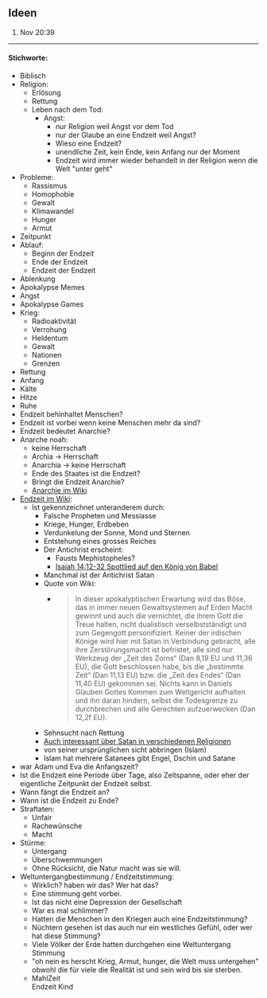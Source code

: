 ## Ideen

  1. Nov 20:39

---

#### Stichworte:

- Biblisch
- Religion:
	- Erlösung
	- Rettung
	- Leben nach dem Tod:
		- Angst:
			+ nur Religion weil Angst vor dem Tod
			+ nur der Glaube an eine Endzeit weil Angst?
			+ Wieso eine Endzeit?
			+ unendliche Zeit, kein Ende, kein Anfang nur der Moment
			+ Endzeit wird immer wieder behandelt in der Religion wenn die Welt "unter geht"
- Probleme:
	+ Rassismus
	+ Homophobie
	+ Gewalt 
	+ Klimawandel
	+ Hunger
	+ Armut
- Zeitpunkt
- Ablauf:
	+ Beginn der Endzeit
	+ Ende der Endzeit
	+ Endzeit der Endzeit
- Ablenkung
- Apokalypse Memes
- Angst
- Apokalypse Games
- Krieg:
	- Radioaktivität
	- Verrohung
	- Heldentum
	- Gewalt
	- Nationen
	- Grenzen
- Rettung
- Anfang
- Kälte
- Hitze
- Ruhe
- Endzeit behinhaltet Menschen?
- Endzeit ist vorbei wenn keine Menschen mehr da sind?
- Endzeit bedeutet Anarchie?
- Anarche noah:
	+ keine Herrschaft
	+ Archia -> Herrschaft
	+ Anarchia -> keine Herrschaft
	+ Ende des Staates ist die Endzeit?
	+ Bringt die Endzeit Anarchie?    
	+ [Anarchie im Wiki](https://de.wikipedia.org/wiki/Anarchie)
- [Endzeit im Wiki](https://de.wikipedia.org/wiki/Endzeit):
	+ Ist gekennzeichnet unteranderem durch:
		* Falsche Propheten und Messiasse
		* Kriege, Hunger, Erdbeben
		* Verdunkelung der Sonne, Mond und Sternen
		* Entstehung eines grosses Reiches
		* Der Antichrist erscheint:
			*	Fausts Mephistopheles?
			*	[Isaiah 14:12-32 Spottlied auf den König von Babel ](https://www.bibleserver.com/EU/Jesaja14%2C12-32)
		* Manchmal ist der Antichrist Satan
		* Quote von Wiki:
			* > In dieser apokalyptischen Erwartung wird das Böse, das in immer neuen Gewaltsystemen auf Erden Macht gewinnt und auch die vernichtet, die ihrem Gott die Treue halten, nicht dualistisch verselbstständigt und zum Gegengott personifiziert. Keiner der irdischen Könige wird hier mit Satan in Verbindung gebracht, alle ihre Zerstörungsmacht ist befristet, alle sind nur Werkzeug der „Zeit des Zorns“ (Dan 8,19 EU und 11,36 EU), die Gott beschlossen habe, bis die „bestimmte Zeit“ (Dan 11,13 EU) bzw. die „Zeit des Endes“ (Dan 11,40 EU) gekommen sei. Nichts kann in Daniels Glauben Gottes Kommen zum Weltgericht aufhalten und ihn daran hindern, selbst die Todesgrenze zu durchbrechen und alle Gerechten aufzuerwecken (Dan 12,2f EU). 
		* Sehnsucht nach Rettung  
		* [Auch interessant über Satan in verschiedenen Religionen](https://de.wikipedia.org/wiki/Satan)  
		* von seiner ursprünglichen sicht abbringen (Islam)
		* Islam hat mehrere Satanees gibt Engel, Dschin und Satane 
- war Adam und Eva die Anfangszeit?
- Ist die Endzeit eine Periode über Tage, also Zeitspanne, oder eher der eigentliche Zeitpunkt der Endzeit selbst.
- Wann fängt die Endzeit an?
- Wann ist die Endzeit zu Ende?
- Straftaten:
	* Unfair
	* Rachewünsche
	* Macht
- Stürme:
	* Untergang
	* Überschwemmungen
	* Ohne Rücksicht, die Natur macht was sie will.
- Weltuntergangbestimmung / Endzeitstimmung:
	* Wirklich? haben wir das? Wer hat das?
	* Eine stimmung geht vorbei.
	* Ist das nicht eine Depression der Gesellschaft
	* War es mal schlimmer? 
	* Hatten die Menschen in den Kriegen auch eine Endzeitstimmung?
	* Nüchtern gesehen ist das auch nur ein westliches Gefühl, oder wer hat diese Stimmung?
	* Viele Völker der Erde hatten durchgehen eine Weltuntergang Stimmung
	* "oh nein es herscht Krieg, Armut, hunger, die Welt muss untergehen" obwohl die für viele die Realität ist und sein wird bis sie sterben.
	* MahlZeit  
Endzeit Kind

